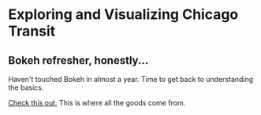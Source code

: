 # Exploring and Visualizing Chicago Transit

## Bokeh refresher, honestly...

Haven't touched Bokeh in almost a year. Time to get back to understanding the basics. 

[Check this out.](https://towardsdatascience.com/exploring-and-visualizing-chicago-transit-data-using-pandas-and-bokeh-part-ii-intro-to-bokeh-5dca6c5ced10) This is where all the goods come from.